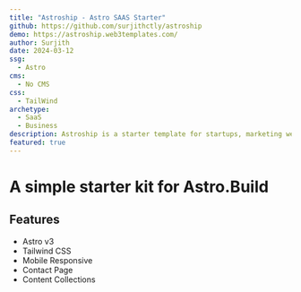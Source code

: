 ```yaml
---
title: "Astroship - Astro SAAS Starter"
github: https://github.com/surjithctly/astroship
demo: https://astroship.web3templates.com/
author: Surjith
date: 2024-03-12
ssg:
  - Astro
cms:
  - No CMS
css:
  - TailWind 
archetype:
  - SaaS
  - Business
description: Astroship is a starter template for startups, marketing websites, landing pages & blog. Built with Astro & TailwindCSS.
featured: true
---
```


# A simple starter kit for Astro.Build

## Features 

* Astro v3
* Tailwind CSS
* Mobile Responsive
* Contact Page
* Content Collections
